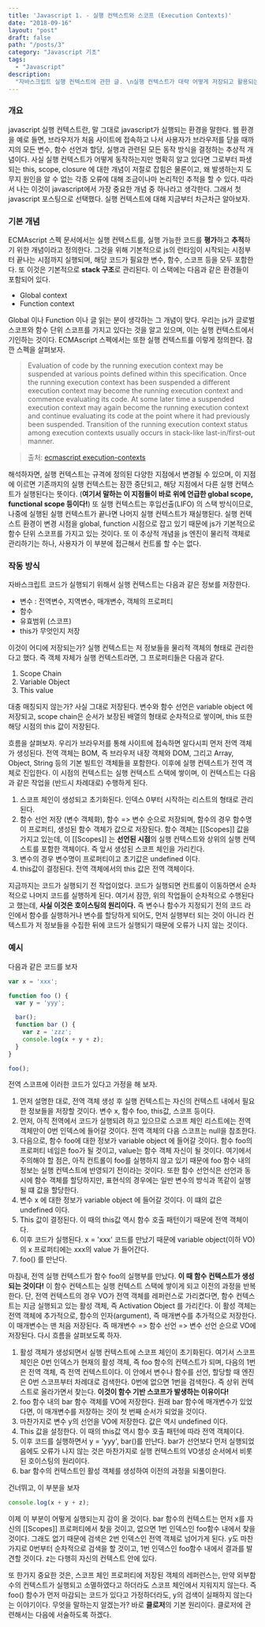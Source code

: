 ```yaml
---
title: 'Javascript 1. - 실행 컨텍스트와 스코프 (Execution Contexts)'
date: "2018-09-16"
layout: "post"
draft: false
path: "/posts/3"
category: "Javascript 기초"
tags:
  - "Javascript"
description: 
  "자바스크립트 실행 컨텍스트에 관한 글. \n실행 컨텍스트가 대략 어떻게 저장되고 활용되는지 다룹니다."
---
```



### 개요
javascript 실행 컨텍스트란, 말 그대로 javascript가 실행되는 환경을 말한다. 웹 환경을 예로 들면, 브라우저가 처음 사이트에 접속하고 나서 사용자가 브라우저를 닫을 때까지의 모든 변수, 함수 선언과 할당, 실행과 관련된 모든 동작 방식을 결정하는 추상적 개념이다. 사실 실행 컨텍스트가 어떻게 동작하는지만 명확히 알고 있다면 그로부터 파생되는 this, scope, closure 에 대한 개념이 저절로 잡힘은 물론이고, 왜 발생하는지 도무지 원인을 알 수 없는 각종 오류에 대해 조금이나마 논리적인 추적을 할 수 있다. 따라서 나는 이것이 javascript에서 가장 중요한 개념 중 하나라고 생각한다. 그래서 첫 javascript 포스팅으로 선택했다. 실행 컨텍스트에 대해 지금부터 차근차근 알아보자.

### 기본 개념
ECMAscript 스펙 문서에서는 실행 컨텍스트를, 실행 가능한 코드를 **평가**하고 **추적**하기 위한 개념이라고 정의한다. 그것을 위해 기본적으로 js의 런타임이 시작되는 시점부터 끝나는 시점까지 실행되며, 해당 코드가 필요한 변수, 함수, 스코프 등을 모두 포함한다. 또 이것은 기본적으로 **stack 구조**로 관리된다. 이 스택에는 다음과 같은 환경들이 포함되어 있다.

- Global context
- Function context

Global 이나 Function 이나 글 읽는 분이 생각하는 그 개념이 맞다. 우리는 js가 글로벌 스코프와 함수 단위 스코프를 가지고 있다는 것을 알고 있으며, 이는 실행 컨텍스트에서 기인하는 것이다.
ECMAscript 스펙에서는 또한 실행 컨텍스트를 이렇게 정의한다. 잠깐 스펙을 살펴보자. 

> Evaluation of code by the running execution context may be suspended at various points defined within this specification. Once the running execution context has been suspended a different execution context may become the running execution context and commence evaluating its code. At some later time a suspended execution context may again become the running execution context and continue evaluating its code at the point where it had previously been suspended. Transition of the running execution context status among execution contexts usually occurs in stack-like last-in/first-out manner. 

> 출처: [ecmascript execution-contexts](https://tc39.github.io/ecma262/#sec-execution-contexts)

해석하자면, 실행 컨텍스트는 규격에 정의된 다양한 지점에서 변경될 수 있으며, 이 지점에 이르면 기존까지의 실행 컨텍스트는 잠깐 중단되고, 해당 지점에서 다른 실행 컨텍스트가 실행된다는 뜻이다. (**여기서 말하는 이 지점들이 바로 위에 언급한 global scope, functional scope 등이다!**) 또 실행 컨텍스트는 후입선출(LIFO) 의 스택 방식이므로, 나중에 실행된 실행 컨텍스트가 끝나면 나머지 실행 컨텍스트가 재실행된다. 실행 컨텍스트 환경이 변경 시점을 global, function 시점으로 잡고 있기 때문에 js가 기본적으로 함수 단위 스코프를 가지고 있는 것이다. 또 이 추상적 개념을 js 엔진이 물리적 객체로 관리하기는 하나, 사용자가 이 부분에 접근해서 컨트롤 할 수는 없다.

### 작동 방식
자바스크립트 코드가 실행되기 위해서 실행 컨텍스트는 다음과 같은 정보를 저장한다.
- 변수 : 전역변수, 지역변수, 매개변수, 객체의 프로퍼티
- 함수
- 유효범위 (스코프)
- this가 무엇인지 저장

이것이 어디에 저장되는가? 실행 컨텍스트는 저 정보들을 물리적 객체의 형태로 관리한다고 했다. 즉 객체 자체가 실행 컨텍스트라면, 그 프로퍼티들은 다음과 같다.
1. Scope Chain
2. Variable Object 
3. This value

대충 매칭되지 않는가? 사실 그대로 저장된다. 변수와 함수 선언은 variable object 에 저장되고, scope chain은 순서가 보장된 배열의 형태로 순차적으로 쌓이며, this 또한 해당 시점의 this 값이 저장된다.

흐름을 살펴보자. 우리가 브라우저를 통해 사이트에 접속하면 알다시피 먼저 전역 객체가 생성된다. 전역 객체는 BOM, 즉 브라우저 내장 객체와 DOM, 그리고 Array, Object, String 등의 기본 빌트인 객체들을 포함한다.
이후에 실행 컨텍스트가 전역 객체로 진입한다. 이 시점의 컨텍스트는 실행 컨텍스트 스택에 쌓이며, 이 컨텍스트는 다음과 같은 작업을 (반드시 차례대로) 수행하게 된다.
1. 스코프 체인이 생성되고 초기화된다. 인덱스 0부터 시작하는 리스트의 형태로 관리된다.
2. 함수 선언 저장 (변수 객체화), 함수 => 변수 순으로 저장되며, 함수의 경우 함수명이 프로퍼티, 생성된 함수 객체가 값으로 저장된다. 함수 객체는 [[Scopes]] 값을 가지고 있는데, 이 [[Scopes]] 는 **선언된 시점**의 실행 컨텍스트와 상위의 실행 컨텍스트를 포함한 객체이다. 즉 앞서 생성된 스코프 체인을 가리킨다.
3. 변수의 경우 변수명이 프로퍼티이고 초기값은 undefined 이다. 
3. this값이 결정된다. 전역 객체에서의 this 값은 전역 객체이다.

지금까지는 코드가 실행되기 전 작업이었다. 코드가 실행되면 컨트롤이 이동하면서 순차적으로 나머지 코드를 실행하게 된다. 여기서 잠깐, 위의 작업들이 순차적으로 수행된다고 했는데, **사실 이것은 호이스팅의 원리이다.** 즉 변수나 함수가 지정되기 전의 코드 라인에서 함수를 실행하거나 변수를 할당하게 되어도, 먼저 실행부터 되는 것이 아니라 컨텍스트가 저 정보들을 수집한 뒤에 코드가 실행되기 때문에 오류가 나지 않는 것이다.

### 예시

다음과 같은 코드를 보자

```javascript
var x = 'xxx';

function foo () {
  var y = 'yyy';

  bar();
  function bar () {
    var z = 'zzz';
    console.log(x + y + z);
  }
}

foo();
```

전역 스코프에 이러한 코드가 있다고 가정을 해 보자. 
1. 먼저 설명한 대로, 전역 객체 생성 후 실행 컨텍스트는 자신의 컨텍스트 내에서 필요한 정보들을 저장할 것이다. 변수 x, 함수 foo, this값, 스코프 등이다. 
2. 먼저, 아직 전역에서 코드가 실행되려 하고 있으므로 스코프 체인 리스트에는 전역 객체만이 0번 인덱스에 들어갈 것이다. 전역 객체의 다음 스코프는 null을 참조한다.
3. 다음으로, 함수 foo에 대한 정보가 variable object 에 들어갈 것이다. 함수 foo의 프로퍼티 네임은 foo가 될 것이고, value는 함수 객체 자신이 될 것이다. 여기에서 주의해야 할 점은, 아직 컨트롤이 foo를 실행하지 않고 있기 때문에 foo 함수 내의 정보는 실행 컨텍스트에 반영되기 전이라는 것이다. 또한 함수 선언식은 선언과 동시에 함수 객체를 할당하지만, 표현식의 경우에는 일반 변수의 방식과 똑같이 실행 될 떄 값을 할당한다.
4. 변수 x 에 대한 정보가 variable object 에 들어갈 것이다. 이 떄의 값은 undefined 이다.
5. This 값이 결정된다. 이 때의 this값 역시 함수 호출 패턴이기 때문에 전역 객체이다.
6. 이후 코드가 실행된다. x = 'xxx' 코드를 만났기 때문에 variable object(이하 VO) 의 x 프로퍼티에는 xxx의 value 가 들어간다.
7. foo() 를 만난다. 

마침내, 전역 실행 컨텍스트가 함수 foo의 실행부를 만났다. **이 때 함수 컨텍스트가 생성되는 것이다!** 이 함수 컨텍스트는 실행 컨텍스트 스택에 쌓이게 되고 이전의 과정을 반복한다. 단, 전역 컨텍스트의 경우 VO가 전역 객체를 레퍼런스로 가리켰다면, 함수 컨텍스트는 지금 실행되고 있는 활성 객체, 즉 Activation Object 를 가리킨다. 이 활성 객체는 전역 객체에 추가적으로, 함수의 인자(argument), 즉 매개변수를 추가적으로 저장한다. 이 매개변수는 맨 처음 저장된다. 즉 매개변수 => 함수 선언 => 변수 선언 순으로 VO에 저장된다. 다시 흐름을 살펴보도록 하자.


1. 활성 객체가 생성되면서 실행 컨텍스트에 스코프 체인이 초기화된다. 여기서 스코프 체인은 0번 인덱스가 현재의 활성 객체, 즉 foo 함수의 컨텍스트가 되며, 다음의 1번은 전역 객체, 즉 전역 컨텍스트이다. 이 안에서 변수나 함수를 선언, 할당할 때 엔진은 0번 스코프부터 차례대로 검색한다. 0번에 없으면 1번을 검색한다. 즉 상위 컨텍스트로 올라가면서 찾는다. **이것이 함수 기반 스코프가 발생하는 이유이다!**
2. foo 함수 내의 bar 함수 객체를 VO에 저장한다. 원래 bar 함수에 매개변수가 있었다면, 이 매개변수를 저장하는 것이 첫 번째 순서가 되었을 것이다.
3. 마찬가지로 변수 y의 선언을 VO에 저장한다. 값은 역시 undefined 이다.
4. This 값을 설정한다. 이 때의 this값 역시 함수 호출 패턴에 따라 전역 객체이다.
5. 이후 코드를 실행하면서 y = 'yyy', bar()를 만난다. bar가 선언보다 먼저 실행되었음에도 오류가 나지 않는 것은 마찬가지로 실행 컨텍스트의 VO생성 순서에서 비롯된 호이스팅의 원리이다.
6. bar 함수의 컨텍스트인 활성 객체를 생성하여 이전의 과정을 되풀이한다.

건너뛰고, 이 부분을 보자
```javascript 
console.log(x + y + z);
```
이제 이 부분이 어떻게 실행되는지 감이 올 것이다. bar 함수의 컨텍스트는 먼저 x를 자신의 [[Scopes]] 프로퍼티에서 찾을 것이고, 없으면 1번 인덱스인 foo함수 내에서 찾을 것이다. 그래도 없기 때문에 검색은 2번 인덱스인 전역 객체로 넘어가게 된다. y도 마찬가지로 0번부터 순차적으로 검색을 할 것이고, 1번 인덱스인 foo함수 내에서 결과를 발견할 것이다. z는 다행히 자신의 컨텍스트 안에 있다.

또 한가지 중요한 것은, 스코프 체인 프로퍼티에 저장된 객체의 레퍼런스는, 만약 외부함수의 컨텍스트가 실행되고 소멸하였다고 하더라도 스코프 체인에서 지워지지 않는다. 즉 foo() 함수가 먼저 마감되는 코드가 있다고 가정하더라도, y의 검색이 실패하지 않는다는 이야기이다. 무엇을 말하는지 알겠는가? 바로 **클로저**의 기본 원리이다. 클로저에 관련해서는 다음에 서술하도록 하겠다.